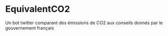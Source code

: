 # EquivalentCO2
Un bot twitter comparant des émissions de CO2 aux conseils donnés par le gouvernement français

